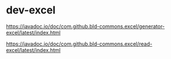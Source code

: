 # dev-excel
https://javadoc.io/doc/com.github.bld-commons.excel/generator-excel/latest/index.html


https://javadoc.io/doc/com.github.bld-commons.excel/read-excel/latest/index.html
